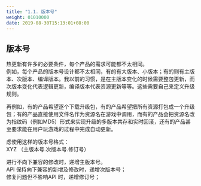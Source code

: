 ```yaml
---
title: "1.1. 版本号"
weight: 01010000
date: 2019-08-30T15:13:01+08:00
---
```


## 版本号

热更新有许多的必要条件，每个产品的需求可能都不太相同。  
例如，每个产品的版本号设计都不太相同，有的有大版本、小版本；有的则有主版本、次版本、编译版本。我以前的习惯，是在主版本变化的时候需要整包更新，而次版本变化代表逻辑更新，编译版本代表资源更新等等。这些需要自己来定义升级规则。  

再例如，有的产品希望逐个下载升级包，有的产品希望把所有资源打包成一个升级包；有的产品直接使用文件名作为资源名在游戏中调用，而有的产品会把资源名改为指纹码（例如MD5）形式来实现升级的多版本共存和实时回滚，还有的产品甚至要求能在用户玩游戏的过程中完成自动更新。  

虑使用这样的版本号格式：  
XYZ （主版本号.次版本号.修订号）  

进行不向下兼容的修改时，递增主版本号。  
API 保持向下兼容的新增及修改时，递增次版本号；  
修复问题但不影响API 时，递增修订号；  
